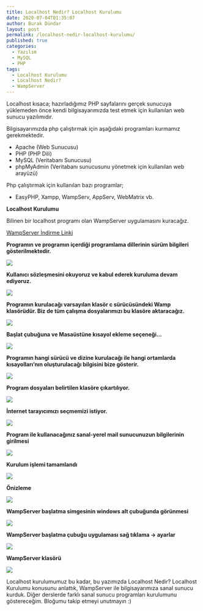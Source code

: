 ```yaml
---
title: Localhost Nedir? Localhost Kurulumu
date: 2020-07-04T01:35:07
author: Burak Dündar
layout: post
permalink: /localhost-nedir-localhost-kurulumu/
published: true
categories:
  - Yazılım
  - MySQL
  - PHP
tags:
  - Localhost Kurulumu
  - Localhost Nedir?
  - WampServer
---
```

Localhost kısaca; hazırladığımız PHP sayfalarını gerçek sunucuya yüklemeden önce kendi bilgisayarımızda test etmek için kullanılan web sunucu yazılımıdır.

Bilgisayarımızda php çalıştırmak için aşağıdaki programları kurmamız gerekmektedir.

* Apache (Web Sunucusu)
* PHP (PHP Dili)
* MySQL (Veritabanı Sunucusu)
* phpMyAdmin (Veritabanı sunucusunu yönetmek için kullanılan web arayüzü)

Php çalıştırmak için kullanılan bazı programlar;

* EasyPHP, Xampp, WampServ, AppServ, WebMatrix vb.

**Localhost Kurulumu**

Bilinen bir localhost programı olan WampServer uygulamasını kuracağız.

<a href="https://www.wampserver.com/en/" target="_blank">WampServer İndirme Linki</a>

**Programın ve programın içerdiği programlama dillerinin sürüm bilgileri gösterilmektedir.**

<img src="/uploads/2.png">

**Kullanıcı sözleşmesini okuyoruz ve kabul ederek kuruluma devam ediyoruz.**

<img src="/uploads/3.png">


**Programın kurulacağı varsayılan klasör c sürücüsündeki Wamp klasörüdür. Biz de tüm çalışma dosyalarımızı bu klasöre aktaracağız.** 

<img src="/uploads/4.png">


**Başlat çubuğuna ve Masaüstüne kısayol ekleme seçeneği…**

<img src="/uploads/5.png">


**Programın hangi sürücü ve dizine kurulacağı ile hangi ortamlarda kısayolları’nın oluşturulacağı bilgisini bize gösterir.** 

<img src="/uploads/6.png">


**Program dosyaları belirtilen klasöre çıkartılıyor.** 

<img src="/uploads/7.png">


**İnternet tarayıcımızı seçmemizi istiyor.** 

<img src="/uploads/8.png">


**Program ile kullanacağınız sanal-yerel mail sunucunuzun bilgilerinin girilmesi**

<img src="/uploads/9.png">


**Kurulum işlemi tamamlandı**

<img src="/uploads/10.png">


**Önizleme**

<img src="/uploads/11.png">


**WampServer başlatma simgesinin windows alt çubuğunda görünmesi**

<img src="/uploads/12.png">


**WampServer başlatma çubuğu uygulaması sağ tıklama -> ayarlar**

<img src="/uploads/13.png">


**WampServer klasörü**

<img src="/uploads/14.png">


Localhost kurulumumuz bu kadar, bu yazımızda Localhost Nedir? Localhost Kurulumu konusunu anlattık, WampServer ile bilgisayarımıza sanal sunucu kurduk. Diğer derslerde farklı sanal sunucu programları kurulumunu göstereceğim. Bloğumu takip etmeyi unutmayın :)